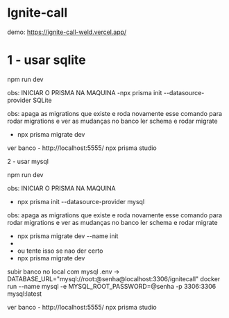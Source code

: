 # Ignite-call


demo: https://ignite-call-weld.vercel.app/


# 1 - usar sqlite

npm run dev

obs: INICIAR O PRISMA NA MAQUINA
-npx prisma init --datasource-provider SQLite

obs: apaga as migrations que existe e roda novamente esse comando para rodar migrations e ver as mudanças no banco
ler schema e rodar migrate
- npx prisma migrate dev

ver banco - http://localhost:5555/
npx prisma studio

2 - usar mysql

npm run dev

obs: INICIAR O PRISMA NA MAQUINA
- npx prisma init --datasource-provider mysql



obs: apaga as migrations que existe e roda novamente esse comando para rodar migrations e ver as mudanças no banco
ler schema e rodar migrate
-  npx prisma migrate dev --name init
-  
-  ou tente isso se nao der certo
-   npx prisma migrate dev 

subir banco no local com mysql
.env -> DATABASE_URL="mysql://root:@senha@localhost:3306/ignitecall"
docker run --name mysql -e MYSQL_ROOT_PASSWORD=@senha -p 3306:3306 mysql:latest


ver banco - http://localhost:5555/
npx prisma studio
















